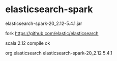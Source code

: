 # elasticsearch-spark
elasticsearch-spark-20_2.12-5.4.1.jar

fork https://github.com/elastic/elasticsearch

scala:2.12  compile ok

<dependency>
  <groupId>org.elasticsearch</groupId>
	<artifactId>elasticsearch-spark-20_2.12</artifactId>
	<version>5.4.1</version>
</dependency>
